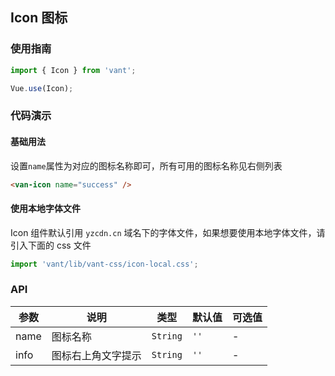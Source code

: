 ## Icon 图标

### 使用指南
``` javascript
import { Icon } from 'vant';

Vue.use(Icon);
```

### 代码演示

#### 基础用法
设置`name`属性为对应的图标名称即可，所有可用的图标名称见右侧列表

```html
<van-icon name="success" />
```

#### 使用本地字体文件
Icon 组件默认引用 `yzcdn.cn` 域名下的字体文件，如果想要使用本地字体文件，请引入下面的 css 文件

```js
import 'vant/lib/vant-css/icon-local.css';
```


### API

| 参数 | 说明 | 类型 | 默认值 | 可选值 |
|-----------|-----------|-----------|-------------|-------------|
| name | 图标名称 | `String` | `''` | - |
| info | 图标右上角文字提示 | `String` | `''` | - |
